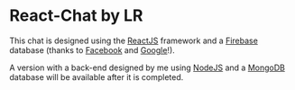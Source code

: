 # React-Chat by LR

This chat is designed using the [ReactJS](https://reactjs.org/) framework and a [Firebase](https://firebase.google.com/) database (thanks to [Facebook](https://facebook.com/) and [Google](https://google.com/)!).

A version with a back-end designed by me using [NodeJS](https://nodejs.org/) and a [MongoDB](https://www.mongodb.com) database will be available after it is completed.
